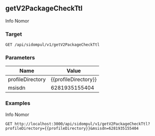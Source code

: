 ## getV2PackageCheckTtl
Info Nomor

### Target
```
GET /api/sidompul/v1/getV2PackageCheckTtl
```

### Parameters
Name | Value
--- | ---
profileDirectory|{{profileDirectory}}
msisdn|6281935155404



### Examples
Info Nomor
```
GET http://localhost:3000/api/sidompul/v1/getV2PackageCheckTtl?profileDirectory={{profileDirectory}}&msisdn=6281935155404
```

